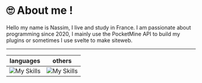 # 🙄 About me !
Hello my name is Nassim, I live and study in France. I am passionate about programming since 2020, I mainly use the PocketMine API to build my plugins or sometimes I use svelte to make siteweb.

---
| languages  | others  |
| -- | -- |
| ![My Skills](https://skillicons.dev/icons?i=html,css,javascript,typescript,php&perline=5) | ![My Skills](https://skillicons.dev/icons?i=svelte,figma,github,git&perline=4) |

